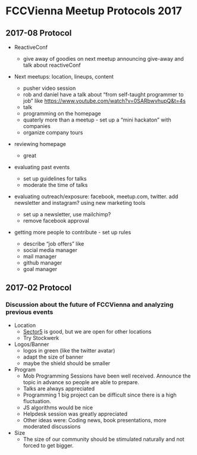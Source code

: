 # FCCVienna Meetup Protocols 2017

## 2017-08 Protocol

- ReactiveConf 
   - give away of goodies on next meetup
announcing give-away and talk about reactiveConf

- Next meetups: location, lineups, content
   - pusher video session
   - rob and daniel have a talk about “from self-taught programmer to job” like https://www.youtube.com/watch?v=0SARbwvhupQ&t=4s
   - talk
   - programming on the homepage
   - quaterly more than a meetup - set up a “mini hackaton” with companies
   - organize company tours 

- reviewing homepage
   - great

- evaluating past events
   - set up guidelines for talks
   - moderate the time of talks

- evaluating outreach/exposure: facebook, meetup.com, twitter. add newsletter and instagram? using new marketing tools
   - set up a newsletter, use mailchimp?
   - remove facebook approval

- getting more people to contribute - set up rules
   - describe “job offers” like
   -  social media manager
   -  mail manager
   -  github manager
   -  goal manager


## 2017-02 Protocol
### Discussion about the future of FCCVienna and analyzing previous events

* Location
   - [Sector5](http://www.sektor5.at/) is good, but we are open for other locations
   - Try Stockwerk
* Logos/Banner
   - logos in green (like the twitter avatar)
   - adapt the size of banner
   - maybe the shield should be smaller
* Program
   - Mob Programming Sessions have been well received. Announce the topic in advance so people are able to prepare.
   - Talks are always appreciated
   - Programming 1 big project can be difficult since there is a high fluctuation.
   - JS algorithms would be nice
   - Helpdesk session was greatly appreciated
   - Other ideas were: Coding news, book presentations, more moderated discussions
* Size
   - The size of our community should be stimulated naturally and not forced to get bigger.
